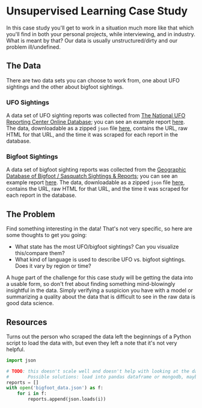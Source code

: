 # Unsupervised Learning Case Study

In this case study you'll get to work in a situation much more like that which you'll find in both your personal projects, while interviewing, and in industry. What is meant by that? Our data is usually unstructured/dirty and our problem ill/undefined.

## The Data

There are two data sets you can choose to work from, one about UFO sightings and the other about bigfoot sightings.

### UFO Sightings

A data set of UFO sighting reports was collected from [The National UFO Reporting Center Online Database](http://www.nuforc.org/webreports.html); you can see an example report [here](http://www.nuforc.org/webreports/133/S133931.html). The data, downloadable as a zipped `json` file [here](https://s3.amazonaws.com/ufodatafordarren/ufodata.json.zip), contains the URL, raw HTML for that URL, and the time it was scraped for each report in the database.

### Bigfoot Sightings

A data set of bigfoot sighting reports was collected from the [Geographic Database of Bigfoot / Sasquatch Sightings & Reports](http://www.bfro.net/gdb/); you can see an example report [here](http://www.bfro.net/GDB/show_report.asp?id=13038). The data, downloadable as a zipped `json` file [here](https://s3.amazonaws.com/ufodatafordarren/bigfoot_data.json.zip), contains the URL, raw HTML for that URL, and the time it was scraped for each report in the database.

## The Problem

Find something interesting in the data! That's not very specific, so here are some thoughts to get you going:
* What state has the most UFO/bigfoot sightings? Can you visualize this/compare them?
* What kind of language is used to describe UFO vs. bigfoot sightings. Does it vary by region or time?

A huge part of the challenge for this case study will be getting the data into a usable form, so don't fret about finding something mind-blowingly insightful in the data. Simply verifying a suspicion you have with a model or summarizing a quality about the data that is difficult to see in the raw data is good data science.

## Resources

Turns out the person who scraped the data left the beginnings of a Python script to load the data with, but even they left a note that it's not very helpful.

```python
import json

# TODO: this doesn't scale well and doesn't help with looking at the data.
#       Possible solutions: load into pandas dataframe or mongodb, maybe both.
reports = []
with open('bigfoot_data.json') as f:
    for i in f:
        reports.append(json.loads(i))
```
